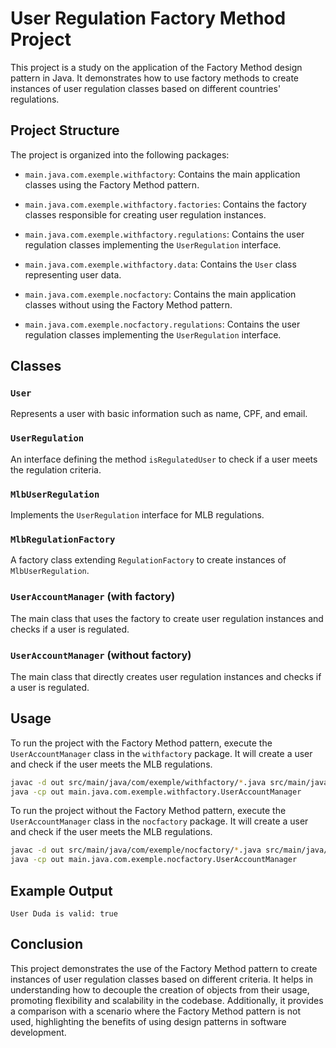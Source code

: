 # User Regulation Factory Method Project

This project is a study on the application of the Factory Method design pattern in Java. It demonstrates how to use factory methods to create instances of user regulation classes based on different countries' regulations.

## Project Structure

The project is organized into the following packages:

- `main.java.com.exemple.withfactory`: Contains the main application classes using the Factory Method pattern.
- `main.java.com.exemple.withfactory.factories`: Contains the factory classes responsible for creating user regulation instances.
- `main.java.com.exemple.withfactory.regulations`: Contains the user regulation classes implementing the `UserRegulation` interface.
- `main.java.com.exemple.withfactory.data`: Contains the `User` class representing user data.


- `main.java.com.exemple.nocfactory`: Contains the main application classes without using the Factory Method pattern.
- `main.java.com.exemple.nocfactory.regulations`: Contains the user regulation classes implementing the `UserRegulation` interface.

## Classes

### `User`

Represents a user with basic information such as name, CPF, and email.

### `UserRegulation`

An interface defining the method `isRegulatedUser` to check if a user meets the regulation criteria.

### `MlbUserRegulation`

Implements the `UserRegulation` interface for MLB regulations.

### `MlbRegulationFactory`

A factory class extending `RegulationFactory` to create instances of `MlbUserRegulation`.

### `UserAccountManager` (with factory)

The main class that uses the factory to create user regulation instances and checks if a user is regulated.

### `UserAccountManager` (without factory)

The main class that directly creates user regulation instances and checks if a user is regulated.

## Usage

To run the project with the Factory Method pattern, execute the `UserAccountManager` class in the `withfactory` package. It will create a user and check if the user meets the MLB regulations.

```sh
javac -d out src/main/java/com/exemple/withfactory/*.java src/main/java/com/exemple/withfactory/factories/*.java src/main/java/com/exemple/withfactory/regulations/*.java src/main/java/com/exemple/withfactory/data/*.java
java -cp out main.java.com.exemple.withfactory.UserAccountManager
```

To run the project without the Factory Method pattern, execute the `UserAccountManager` class in the `nocfactory` package. It will create a user and check if the user meets the MLB regulations.

```sh
javac -d out src/main/java/com/exemple/nocfactory/*.java src/main/java/com/exemple/nocfactory/regulations/*.java
java -cp out main.java.com.exemple.nocfactory.UserAccountManager
```

## Example Output

```
User Duda is valid: true
```

## Conclusion

This project demonstrates the use of the Factory Method pattern to create instances of user regulation classes based on different criteria. It helps in understanding how to decouple the creation of objects from their usage, promoting flexibility and scalability in the codebase. Additionally, it provides a comparison with a scenario where the Factory Method pattern is not used, highlighting the benefits of using design patterns in software development.